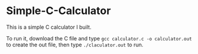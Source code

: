 # Simple-C-Calculator

This is a simple C calculator I built. 

To run it, download the C file and type `gcc calculator.c -o calculator.out` to create the out file, then type `./claculator.out` to run.
